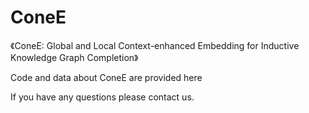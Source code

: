 # ConeE
《ConeE: Global and Local Context-enhanced Embedding for Inductive Knowledge Graph Completion》

Code and data about ConeE are provided here

If you have any questions please contact us.
